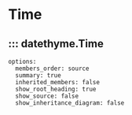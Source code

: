 # Time

## ::: datethyme.Time
    options:
      members_order: source
      summary: true
      inherited_members: false
      show_root_heading: true
      show_source: false
      show_inheritance_diagram: false
